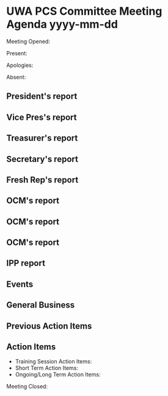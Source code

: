 # UWA PCS Committee Meeting Agenda yyyy-mm-dd
Meeting Opened: 

Present: 

Apologies: 

Absent: 

## President's report
## Vice Pres's report
## Treasurer's report
## Secretary's report
## Fresh Rep's report
## OCM's report
## OCM's report
## OCM's report
## IPP report
## Events
## General Business
## Previous Action Items
## Action Items 
- Training Session Action Items:
- Short Term Action Items:
- Ongoing/Long Term Action Items:

Meeting Closed:
